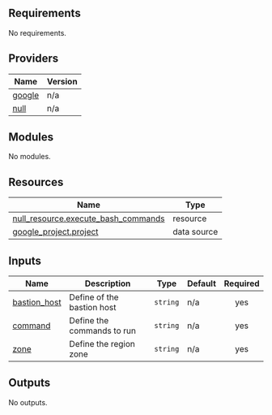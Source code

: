 ## Requirements

No requirements.

## Providers

| Name | Version |
|------|---------|
| <a name="provider_google"></a> [google](#provider\_google) | n/a |
| <a name="provider_null"></a> [null](#provider\_null) | n/a |

## Modules

No modules.

## Resources

| Name | Type |
|------|------|
| [null_resource.execute_bash_commands](https://registry.terraform.io/providers/hashicorp/null/latest/docs/resources/resource) | resource |
| [google_project.project](https://registry.terraform.io/providers/hashicorp/google/latest/docs/data-sources/project) | data source |

## Inputs

| Name | Description | Type | Default | Required |
|------|-------------|------|---------|:--------:|
| <a name="input_bastion_host"></a> [bastion\_host](#input\_bastion\_host) | Define of the bastion host | `string` | n/a | yes |
| <a name="input_command"></a> [command](#input\_command) | Define the commands to run | `string` | n/a | yes |
| <a name="input_zone"></a> [zone](#input\_zone) | Define the region zone | `string` | n/a | yes |

## Outputs

No outputs.
